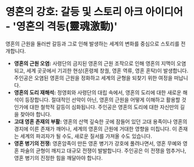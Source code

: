# 영혼의 강호: 갈등 및 스토리 아크 아이디어 - '영혼의 격동(靈魂激動)'

영혼의 근원을 둘러싼 갈등과 그로 인해 발생하는 세계의 변화를 중심으로 스토리를 전개합니다.

*   **영혼의 근원 오염:** 사령단의 금지된 영혼의 근원 조작으로 인해 영혼의 지맥이 오염되고, 세계 곳곳에서 기괴한 현상(혼령체 창궐, 영혼 역류, 영혼 혼탁)이 발생합니다. 주인공은 오염된 영혼의 근원을 정화하고 세계의 균형을 되찾기 위한 여정을 떠납니다.
*   **영혼의 도리 재해석:** 정영회와 사령단의 대립 속에서, 영혼의 도리에 대한 새로운 해석이 등장합니다. 절대적인 선악이 아닌, 영혼의 근원을 어떻게 이해하고 활용할 것인가에 대한 철학적 갈등이 심화됩니다. 주인공은 영혼의 도리에 대한 자신만의 길을 찾아야 합니다.
*   **고대 영혼 존재의 부활:** 영혼의 산맥 깊숙한 곳에 잠들어 있던 고대 용족이나 영혼의 경지에 이른 존재가 깨어나, 세계의 영혼의 근원에 거대한 영향을 미칩니다. 이 존재는 세계의 파괴자가 될 수도, 새로운 질서를 가져올 수도 있습니다.
*   **영혼 병기의 전쟁:** 영혼암족이 만든 영혼 병기가 강호에 풀려나면서, 영혼 무예와 영혼 파술의 균형이 깨지고 대규모 전쟁이 발발합니다. 주인공은 이 전쟁을 멈추거나, 영혼 병기의 진정한 힘을 깨달아야 합니다.
